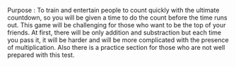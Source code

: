 Purpose  :  To train and entertain people to count quickly with the ultimate countdown, so you will be given a time to do the count before the time runs out. This game will be challenging for those who want to be the top of your friends. At first, there will be only addition and substraction but each time you pass it, it will be harder and will be more complicated with the presence of multiplication. Also there is a practice section for those who are not well prepared with this test.
